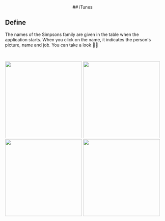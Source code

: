 <p align="center"> 
## iTunes

## Define

  The names of the Simpsons family are given in the table when the application starts. 
  When you click on the name, it indicates the person's picture, name and job. You can take a look 👋🏻


<br>


<p align="center">
    <img src="" width="250"> 
    <img src="" width="250"> 
    <img src="" width="250"> 
    <img src="" width="250"> 
</p>
